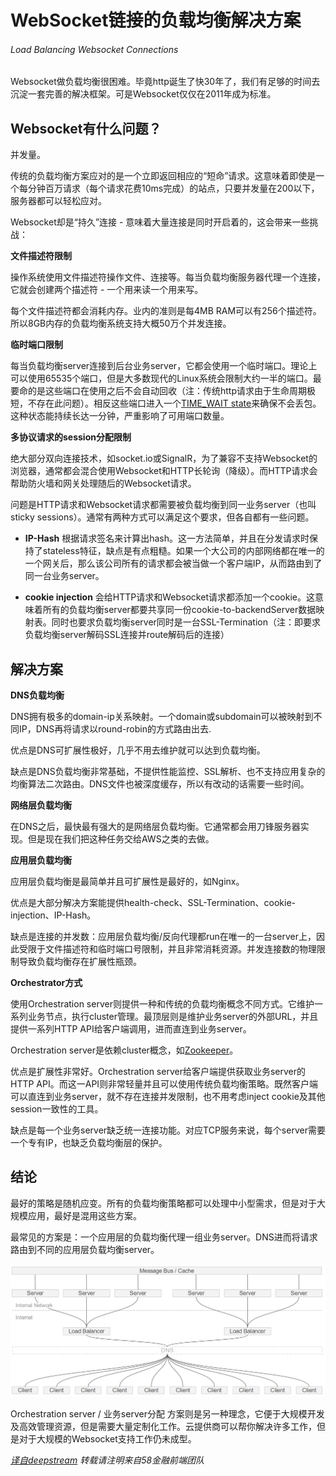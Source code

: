 # WebSocket链接的负载均衡解决方案 #

###### Load Balancing Websocket Connections ######


Websocket做负载均衡很困难。毕竟http诞生了快30年了，我们有足够的时间去沉淀一套完善的解决框架。可是Websocket仅仅在2011年成为标准。


## Websocket有什么问题？ ##


并发量。

传统的负载均衡方案应对的是一个立即返回相应的“短命”请求。这意味着即使是一个每分钟百万请求（每个请求花费10ms完成）的站点，只要并发量在200以下，服务器都可以轻松应对。

Websocket却是“持久”连接 - 意味着大量连接是同时开启着的，这会带来一些挑战：

**文件描述符限制**

操作系统使用文件描述符操作文件、连接等。每当负载均衡服务器代理一个连接，它就会创建两个描述符 - 一个用来读一个用来写。

每个文件描述符都会消耗内存。业内的准则是每4MB RAM可以有256个描述符。所以8GB内存的负载均衡系统支持大概50万个并发连接。


**临时端口限制**

每当负载均衡server连接到后台业务server，它都会使用一个临时端口。理论上可以使用65535个端口，但是大多数现代的Linux系统会限制大约一半的端口。最要命的是这些端口在使用之后不会自动回收（注：传统http请求由于生命周期极短，不存在此问题）。相反这些端口进入一个[TIME_WAIT state](http://www.isi.edu/touch/pubs/infocomm99/infocomm99-web/)来确保不会丢包。这种状态能持续长达一分钟，严重影响了可用端口数量。


**多协议请求的session分配限制**

绝大部分双向连接技术，如socket.io或SignalR，为了兼容不支持Websocket的浏览器，通常都会混合使用Websocket和HTTP长轮询（降级）。而HTTP请求会帮助防火墙和网关处理随后的Websocket请求。

问题是HTTP请求和Websocket请求都需要被负载均衡到同一业务server（也叫sticky sessions）。通常有两种方式可以满足这个要求，但各自都有一些问题。

- **IP-Hash** 根据请求签名来计算出hash。这一方法简单，并且在分发请求时保持了stateless特征，缺点是有点粗糙。如果一个大公司的内部网络都在唯一的一个网关后，那么该公司所有的请求都会被当做一个客户端IP，从而路由到了同一台业务server。

- **cookie injection** 会给HTTP请求和Websocket请求都添加一个cookie。这意味着所有的负载均衡server都要共享同一份cookie-to-backendServer数据映射表。同时也要求负载均衡server同时是一台SSL-Termination（注：即要求负载均衡server解码SSL连接并route解码后的连接）



## 解决方案 ##


**DNS负载均衡**

DNS拥有极多的domain-ip关系映射。一个domain或subdomain可以被映射到不同IP，DNS再将请求以round-robin的方式路由出去.

优点是DNS可扩展性极好，几乎不用去维护就可以达到负载均衡。

缺点是DNS负载均衡非常基础，不提供性能监控、SSL解析、也不支持应用复杂的均衡算法二次路由。DNS文件也被深度缓存，所以有改动的话需要一些时间。

**网络层负载均衡**

在DNS之后，最快最有强大的是网络层负载均衡。它通常都会用刀锋服务器实现。但是现在我们把这种任务交给AWS之类的去做。

**应用层负载均衡**

应用层负载均衡是最简单并且可扩展性是最好的，如Nginx。

优点是大部分解决方案能提供health-check、SSL-Termination、cookie-injection、IP-Hash。

缺点是连接的并发数：应用层负载均衡/反向代理都run在唯一的一台server上，因此受限于文件描述符和临时端口号限制，并且非常消耗资源。并发连接数的物理限制导致负载均衡存在扩展性瓶颈。

**Orchestrator方式**

使用Orchestration server则提供一种和传统的负载均衡概念不同方式。它维护一系列业务节点，执行cluster管理。最顶层则是维护业务server的外部URL，并且提供一系列HTTP API给客户端调用，进而直连到业务server。

Orchestration server是依赖cluster概念，如[Zookeeper](https://zookeeper.apache.org/)。

优点是扩展性非常好。Orchestration server给客户端提供获取业务server的HTTP API。而这一API则非常轻量并且可以使用传统负载均衡策略。既然客户端可以直连到业务server，就不存在连接并发限制，也不用考虑inject cookie及其他session一致性的工具。

缺点是每一个业务server缺乏统一连接功能。对应TCP服务来说，每个server需要一个专有IP，也缺乏负载均衡层的保护。



## 结论 ##


最好的策略是随机应变。所有的负载均衡策略都可以处理中小型需求，但是对于大规模应用，最好是混用这些方案。

最常见的方案是：一个应用层的负载均衡代理一组业务server。DNS进而将请求路由到不同的应用层负载均衡server。


![best](https://github.com/jiajianrong/MarkdownPhotos/blob/master/node-steps/dsn-load-balancer.png)



Orchestration server / 业务server分配 方案则是另一种理念，它便于大规模开发及高效管理资源，但是需要大量定制化工作。云提供商可以帮你解决许多工作，但是对于大规模的Websocket支持工作仍未成型。




*[译自deepstream](https://deepstream.io/blog/load-balancing-websocket-connections/)
转载请注明来自58金融前端团队*



